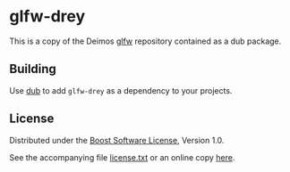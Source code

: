 # glfw-drey

This is a copy of the Deimos [glfw][glfw-deimos] repository contained as a dub package.

## Building

Use [dub] to add `glfw-drey` as a dependency to your projects.

## License

Distributed under the [Boost Software License][BoostLicense], Version 1.0.

See the accompanying file [license.txt](https://raw.github.com/AndrejMitrovic/dtk/master/license.txt) or an online copy [here][BoostLicense].

[glfw-deimos]: https://github.com/D-Programming-Deimos/glfw
[dub]: http://code.dlang.org/download
[BoostLicense]: http://www.boost.org/LICENSE_1_0.txt
[glad]: https://github.com/Dav1dde/glad
